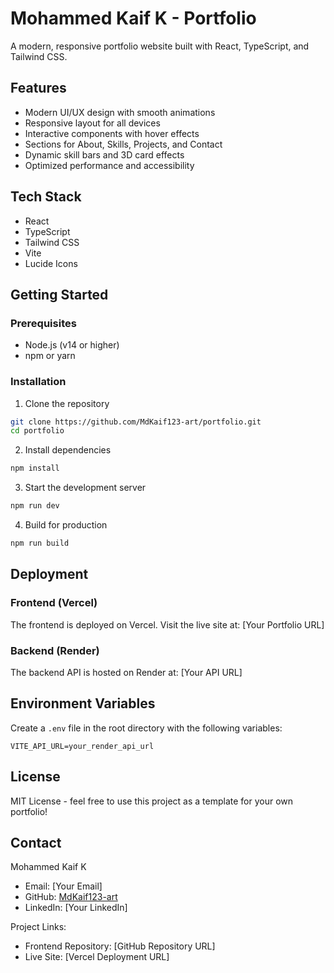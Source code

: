 # Mohammed Kaif K - Portfolio

A modern, responsive portfolio website built with React, TypeScript, and Tailwind CSS.

## Features

- Modern UI/UX design with smooth animations
- Responsive layout for all devices
- Interactive components with hover effects
- Sections for About, Skills, Projects, and Contact
- Dynamic skill bars and 3D card effects
- Optimized performance and accessibility

## Tech Stack

- React
- TypeScript
- Tailwind CSS
- Vite
- Lucide Icons

## Getting Started

### Prerequisites

- Node.js (v14 or higher)
- npm or yarn

### Installation

1. Clone the repository
```bash
git clone https://github.com/MdKaif123-art/portfolio.git
cd portfolio
```

2. Install dependencies
```bash
npm install
```

3. Start the development server
```bash
npm run dev
```

4. Build for production
```bash
npm run build
```

## Deployment

### Frontend (Vercel)
The frontend is deployed on Vercel. Visit the live site at: [Your Portfolio URL]

### Backend (Render)
The backend API is hosted on Render at: [Your API URL]

## Environment Variables

Create a `.env` file in the root directory with the following variables:
```env
VITE_API_URL=your_render_api_url
```

## License

MIT License - feel free to use this project as a template for your own portfolio!

## Contact

Mohammed Kaif K
- Email: [Your Email]
- GitHub: [MdKaif123-art](https://github.com/MdKaif123-art)
- LinkedIn: [Your LinkedIn]

Project Links:
- Frontend Repository: [GitHub Repository URL]
- Live Site: [Vercel Deployment URL] 